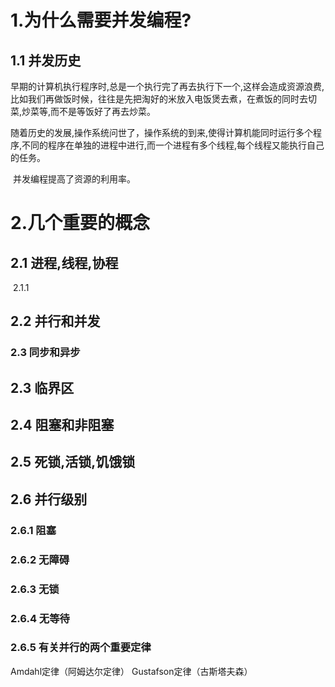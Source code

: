 # 1.为什么需要并发编程?

##  1.1 并发历史

​	    早期的计算机执行程序时,总是一个执行完了再去执行下一个,这样会造成资源浪费,比如我们再做饭时候，往往是先把淘好的米放入电饭煲去煮，在煮饭的同时去切菜,炒菜等,而不是等饭好了再去炒菜。

​	    随着历史的发展,操作系统问世了，操作系统的到来,使得计算机能同时运行多个程序,不同的程序在单独的进程中进行,而一个进程有多个线程,每个线程又能执行自己的任务。

​           并发编程提高了资源的利用率。



# 2.几个重要的概念

## 2.1 进程,线程,协程

​	  2.1.1

## 2.2 并行和并发

### 2.3 同步和异步

## 2.3 临界区

## 2.4 阻塞和非阻塞

## 2.5 死锁,活锁,饥饿锁

## 2.6 并行级别

### 2.6.1 阻塞

### 2.6.2 无障碍

### 2.6.3 无锁

### 2.6.4 无等待

### 2.6.5 有关并行的两个重要定律

Amdahl定律（阿姆达尔定律）
Gustafson定律（古斯塔夫森）